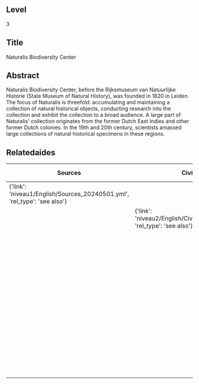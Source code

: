 ## Level
3
## Title
Naturalis Biodiversity Center
## Abstract
Naturalis Biodiversity Center, before the Rijksmuseum van Natuurlijke Historie (State Museum of Natural History), was founded in 1820 in Leiden. The focus of Naturalis is threefold: accumulating and maintaining a collection of natural historical objects, conducting research into the collection and exhibit the collection to a broad audience. A large part of Naturalis' collection originates from the former Dutch East Indies and other former Dutch colonies. In the 19th and 20th century, scientists amassed large collections of natural historical specimens in these regions.
## Relatedaides
| Sources | Civil Servants | Science | Royal Cabinet Of Curiosities | Wereldmuseum Leiden | Wageningen University & Research | Koninklijk Bataviaasch Genootschap Van Wetenschappen En Kunsten | C.G.C. Reinwardt |
| --- | --- | --- | --- | --- | --- | --- | --- |
| {'link': 'niveau1/English/Sources_20240501.yml', 'rel_type': 'see also'} |  |  |  |  |  |  |  |
|  | {'link': 'niveau2/English/CivilServants_20240316.yml', 'rel_type': 'see also'} |  |  |  |  |  |  |
|  |  | {'link': 'niveau2/English/Science_20240821.yml', 'rel_type': 'see also'} |  |  |  |  |  |
|  |  |  | {'link': 'niveau3/English/KKZ_20240417.yml', 'rel_type': 'see also'} |  |  |  |  |
|  |  |  |  | {'link': 'niveau3/English/WMLeiden_20240508.yml', 'rel_type': 'see also'} |  |  |  |
|  |  |  |  |  | {'link': 'niveau3/English/WageningenUniversity_20240508.ymll', 'rel_type': 'see also'} |  |  |
|  |  |  |  |  |  | {'link': 'niveau3/English/BGKW_20240905.yml', 'rel_type': 'see also'} |  |
|  |  |  |  |  |  |  | {'link': 'niveau3/English/Reinwardt_20241217.yml', 'rel_type': 'see also'} |
